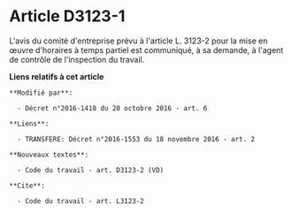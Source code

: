 # Article D3123-1

L'avis du comité d'entreprise prévu à l'article L. 3123-2 pour la mise en œuvre d'horaires à temps partiel             est
communiqué, à sa demande, à l'agent de contrôle de l'inspection du travail.

**Liens relatifs à cet article**

	**Modifié par**:

	  - Décret n°2016-1418 du 20 octobre 2016 - art. 6

	**Liens**:

	  - TRANSFERE: Décret n°2016-1553 du 18 novembre 2016 - art. 2

	**Nouveaux textes**:

	  - Code du travail - art. D3123-2 (VD)

	**Cite**:

	  - Code du travail - art. L3123-2
